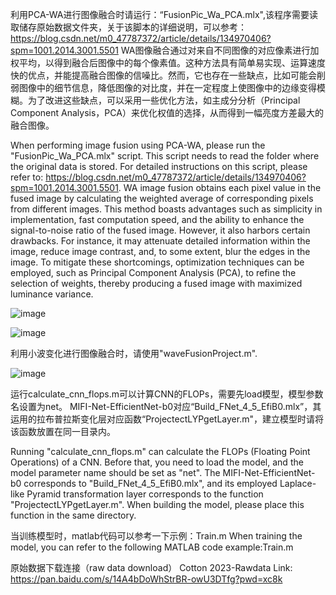 
利用PCA-WA进行图像融合时请运行：“FusionPic_Wa_PCA.mlx",该程序需要读取储存原始数据文件夹，关于该脚本的详细说明，可以参考：https://blog.csdn.net/m0_47787372/article/details/134970406?spm=1001.2014.3001.5501
WA图像融合通过对来自不同图像的对应像素进行加权平均，以得到融合后图像中的每个像素值。这种方法具有简单易实现、运算速度快的优点，并能提高融合图像的信噪比。然而，它也存在一些缺点，比如可能会削弱图像中的细节信息，降低图像的对比度，并在一定程度上使图像中的边缘变得模糊。为了改进这些缺点，可以采用一些优化方法，如主成分分析（Principal Component Analysis，PCA）来优化权值的选择，从而得到一幅亮度方差最大的融合图像。

When performing image fusion using PCA-WA, please run the "FusionPic_Wa_PCA.mlx" script. This script needs to read the folder where the original data is stored. For detailed instructions on this script, please refer to: https://blog.csdn.net/m0_47787372/article/details/134970406?spm=1001.2014.3001.5501.
WA image fusion obtains each pixel value in the fused image by calculating the weighted average of corresponding pixels from different images. This method boasts advantages such as simplicity in implementation, fast computation speed, and the ability to enhance the signal-to-noise ratio of the fused image. However, it also harbors certain drawbacks. For instance, it may attenuate detailed information within the image, reduce image contrast, and, to some extent, blur the edges in the image. To mitigate these shortcomings, optimization techniques can be employed, such as Principal Component Analysis (PCA), to refine the selection of weights, thereby producing a fused image with maximized luminance variance.

![image](https://github.com/user-attachments/assets/603f81ce-607e-4d39-b3db-2d2be41b0c40)

![image](https://github.com/user-attachments/assets/9344022f-5b2b-4ff2-9a58-b38a62ebffd8)

利用小波变化进行图像融合时，请使用"waveFusionProject.m".

![image](https://github.com/user-attachments/assets/ffa58902-0c2e-49b2-a465-ba446a64afc4)


运行calculate_cnn_flops.m可以计算CNN的FLOPs，需要先load模型，模型参数名设置为net。
MIFI-Net-EfficientNet-b0对应“Build_FNet_4_5_EfiB0.mlx”，其运用的拉布普拉斯变化层对应函数“ProjectectLYPgetLayer.m"，建立模型时请将该函数放置在同一目录内。

Running "calculate_cnn_flops.m" can calculate the FLOPs (Floating Point Operations) of a CNN. Before that, you need to load the model, and the model parameter name should be set as "net". The MIFI-Net-EfficientNet-b0 corresponds to "Build_FNet_4_5_EfiB0.mlx", and its employed Laplace-like Pyramid transformation layer corresponds to the function "ProjectectLYPgetLayer.m". When building the model, please place this function in the same directory.


当训练模型时，matlab代码可以参考一下示例：Train.m
When training the model, you can refer to the following MATLAB code example:Train.m

原始数据下载连接（raw data download）
Cotton 2023-Rawdata
Link: https://pan.baidu.com/s/14A4bDoWhStrBR-owU3DTfg?pwd=xc8k 
